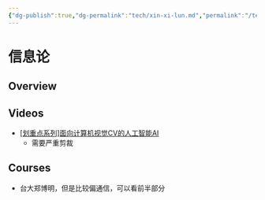 ```yaml
---
{"dg-publish":true,"dg-permalink":"tech/xin-xi-lun.md","permalink":"/tech/xin-xi-lun.md/"}
---
```



# 信息论

## Overview



## Videos

* [\[划重点系列\]面向计算机视觉CV的人工智能AI](https://www.bilibili.com/video/BV12Q4y187Ng)
  * 需要严重剪裁

## Courses

* 台大郑博明，但是比较偏通信，可以看前半部分